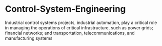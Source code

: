 # Control-System-Engineering
Industrial control systems  projects, industrial automation, play a critical role in managing the operations of critical infrastructure, such as power grids; financial networks; and transportation, telecommunications, and manufacturing systems
